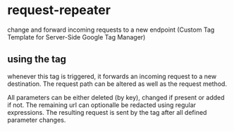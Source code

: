 # request-repeater
change and forward incoming requests to a new endpoint (Custom Tag Template for Server-Side Google Tag Manager)

## using the tag
whenever this tag is triggered, it forwards an incoming request to a new destination. The request path can be altered as well as the request method. 

All parameters can be either deleted (by key), changed if present or added if not. The remaining url can optionalle be redacted using regular expressions. The resulting request is sent by the tag after all defined parameter changes.
